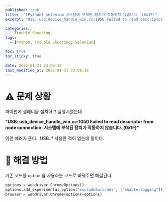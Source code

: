 ```yaml
---
published: true
title:  "[Python] selenium 시스템에 부착된 장치가 작동하지 않습니다. (0x1F)"
excerpt: "USB: usb_device_handle_win.cc:1050 Failed to read descriptor from node connection: 시스템에 부착된 장치가 작동하지 않습니다. (0x1F) 해결"

categories:
  - Trouble Shooting
tags:
  - [Python, Trouble Shooting, Selenium]

toc: true
toc_sticky: true
 
date: 2022-01-31 23:58:15
last_modified_at: 2022-01-31 23:58:18
---
```


# ⚠️ 문제 상황

파이썬에 셀레니움 설치하고 실행시켰는데

**"USB: usb_device_handle_win.cc:1050 Failed to read descriptor from node connection: 시스템에 부착된 장치가 작동하지 않습니다. (0x1F)"**

이런 에러가 뜬다.. USB..? 사용한 적이 없는데 말이다.

# 🔮 해결 방법

기존 코드를 `option`을 사용하는 코드로 바꿔주면 해결된다.
```python
options = webdriver.ChromeOptions()
options.add_experimental_option("excludeSwitches", ["enable-logging"])
browser = webdriver.Chrome(options=options)
```
<br>
